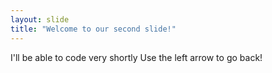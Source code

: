 ```yaml
---
layout: slide
title: "Welcome to our second slide!"
---
```

I'll be able to code very shortly
Use the left arrow to go back!
